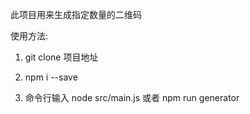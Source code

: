 此项目用来生成指定数量的二维码

使用方法: 

1. git clone 项目地址

2. npm i --save

3. 命令行输入 node src/main.js 或者 npm run generator
